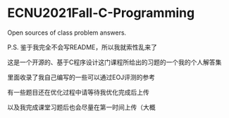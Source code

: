 # ECNU2021Fall-C-Programming
Open sources of class problem answers.

P.S. 鉴于我完全不会写README，所以我就索性乱来了

这是一个开源的、基于C程序设计这门课程所给出的习题的一个我的个人解答集  

里面收录了我自己编写的一些可以通过EOJ评测的参考  

有一些题目还在优化过程中请等待我优化完成后上传  

以及我完成课堂习题后也会尽量在第一时间上传（大概
